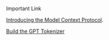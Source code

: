Important Link

[Introducing the Model Context Protocol](https://www.anthropic.com/news/model-context-protocol).






[Build the GPT Tokenizer](https://www.fast.ai/posts/2025-10-16-karpathy-tokenizers)